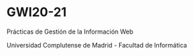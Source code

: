 # GWI20-21
Prácticas de Gestión de la Información Web

Universidad Complutense de Madrid - Facultad de Informática
